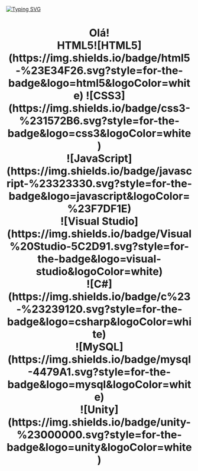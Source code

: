 [![Typing SVG](https://readme-typing-svg.demolab.com?font=Fira+Code&pause=1000&color=68DFB6&background=575757&center=true&vCenter=true&random=false&width=435&lines=Felipe+Ruperti+Esteves;Developer)](https://git.io/typing-svg)
<br>
<h1 align="center">Olá!
<br>
HTML5![HTML5](https://img.shields.io/badge/html5-%23E34F26.svg?style=for-the-badge&logo=html5&logoColor=white)
![CSS3](https://img.shields.io/badge/css3-%231572B6.svg?style=for-the-badge&logo=css3&logoColor=white)
<br>![JavaScript](https://img.shields.io/badge/javascript-%23323330.svg?style=for-the-badge&logo=javascript&logoColor=%23F7DF1E)
<br>![Visual Studio](https://img.shields.io/badge/Visual%20Studio-5C2D91.svg?style=for-the-badge&logo=visual-studio&logoColor=white)
<br>![C#](https://img.shields.io/badge/c%23-%23239120.svg?style=for-the-badge&logo=csharp&logoColor=white)
<br>![MySQL](https://img.shields.io/badge/mysql-4479A1.svg?style=for-the-badge&logo=mysql&logoColor=white)
<br>![Unity](https://img.shields.io/badge/unity-%23000000.svg?style=for-the-badge&logo=unity&logoColor=white)

